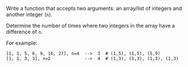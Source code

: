 Write a function that accepts two arguments: an array/list of integers and another integer (`n`).

Determine the number of times where two integers in the array have a difference of `n`.

For example:
```
[1, 1, 5, 6, 9, 16, 27], n=4  -->  3  # (1,5), (1,5), (5,9)
[1, 1, 3, 3], n=2             -->  4  # (1,3), (1,3), (1,3), (1,3)
```
